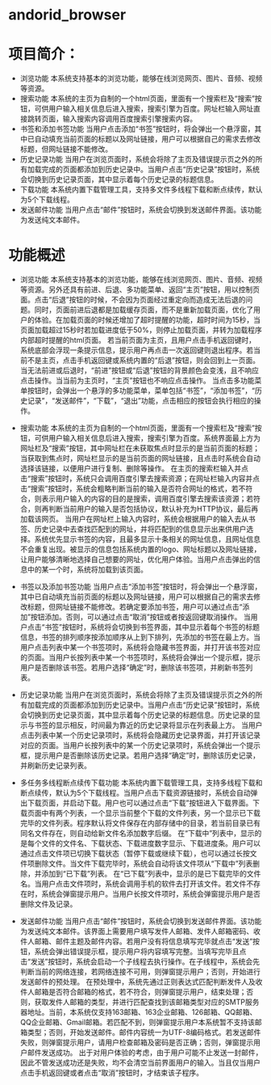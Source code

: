 # andorid_browser
# 项目简介：
* 浏览功能
	本系统支持基本的浏览功能，能够在线浏览网页、图片、音频、视频等资源。
* 搜索功能
	本系统的主页为自制的一个html页面，里面有一个搜索栏及“搜索”按钮，可供用户输入相关信息后进入搜索，搜索引擎为百度。网址栏输入网址直接跳转页面，输入搜索内容调用百度搜索引擎搜索内容。
* 书签和添加书签功能
    当用户点击添加“书签”按钮时，将会弹出一个悬浮窗，其中已自动填充当前页面的标题以及网址链接，用户可以根据自己的需求去修改标题，但网址链接不能修改。
* 历史记录功能
	当用户在浏览页面时，系统会将除了主页及错误提示页之外的所有加载完成的页面都添加到历史记录中。当用户点击“历史记录”按钮时，系统会切换到历史记录页面，其中显示着每个历史记录的标题信息。
* 下载功能
	本系统内置下载管理工具，支持多文件多线程下载和断点续传，默认为5个下载线程。
* 发送邮件功能
	当用户点击“邮件”按钮时，系统会切换到发送邮件界面。该功能为发送纯文本邮件。

# 功能概述
* 浏览功能
	本系统支持基本的浏览功能，能够在线浏览网页、图片、音频、视频等资源。另外还具有前进、后退、多功能菜单、返回“主页”按钮，用以控制页面。点击“后退”按钮的时候，不会因为页面经过重定向而造成无法后退的问题。同时，页面前进后退都是加载缓存页面，而不是重新加载页面，优化了用户的体验。在加载页面的时候还增加了超时提醒的功能，超时时间为15秒，当页面加载超过15秒时若加载进度低于50%，则停止加载页面，并转为加载程序内部超时提醒的html页面。
	若当前页面为主页，且用户点击手机返回键时，系统底部会浮现一条提示信息，提示用户再点击一次返回键则退出程序。若当前不是主页，点击手机返回键或系统内置的“后退”按钮，则会回到上一页面。当无法前进或后退时，“前进”按钮或“后退”按钮的背景颜色会变浅，且不响应点击操作。当当前为主页时，“主页”按钮也不响应点击操作。
	当点击多功能菜单按钮时，会弹出一个悬浮的多功能菜单，菜单包括“书签”，“添加书签”，“历史记录”，“发送邮件”，“下载”，“退出”功能，点击相应的按钮会执行相应的操作。

* 搜索功能
	本系统的主页为自制的一个html页面，里面有一个搜索栏及“搜索”按钮，可供用户输入相关信息后进入搜索，搜索引擎为百度。系统界面最上方为网址栏及“搜索”按钮，其中网址栏在未获取焦点时显示的是当前页面的标题；当获取到焦点时，网址栏显示的是当前页面的网址链接，且点击时系统会自动选择该链接，以便用户进行复制、删除等操作。
	在主页的搜索栏输入并点击“搜索”按钮时，系统只会调用百度引擎去搜索资源；在网址栏输入内容并点击“搜索”按钮时，系统会粗略判断当前的输入是否符合网址的格式，若不符合，则表示用户输入的内容的目的是搜索，调用百度引擎去搜索该资源；若符合，则再判断当前用户的输入是否包括协议，默认补充为HTTP协议，最后再加载该网页。
	当用户在网址栏上输入内容时，系统会根据用户的输入去从书签、历史记录中去查找匹配到的网址，并将匹配到的信息显示出来供用户选择。系统优先显示书签的内容，且最多显示十条相关的网址信息，且网址信息不会重复出现。被显示的信息包括系统内置的logo、网址标题以及网址链接，让用户能够清晰地选择自己想要的网址，优化用户体验。当用户点击弹出的信息中的某一个时，系统将加载到该页面。

* 书签以及添加书签功能
	当用户点击“添加书签”按钮时，将会弹出一个悬浮窗，其中已自动填充当前页面的标题以及网址链接，用户可以根据自己的需求去修改标题，但网址链接不能修改。若确定要添加书签，用户可以通过点击“添加”按钮添加。否则，可以通过点击“取消”按钮或者按返回键取消操作。
	当用户点击“书签”按钮时，系统将会切换到书签界面，其中显示着每个书签的标题信息，书签的排列顺序按添加顺序从上到下排列，先添加的书签在最上方。当用户点击列表中某一个书签项时，系统将会隐藏书签界面，并打开该书签对应的页面。当用户长按列表中某一个书签项时，系统将会弹出一个提示框，提示用户是否删除该书签。若用户选择“确定”时，删除该书签项，并刷新书签列表。
	
* 历史记录功能
	当用户在浏览页面时，系统会将除了主页及错误提示页之外的所有加载完成的页面都添加到历史记录中。当用户点击“历史记录”按钮时，系统会切换到历史记录页面，其中显示着每个历史记录的标题信息。历史记录的显示与书签的显示相反，时间最为靠近的历史记录将显示在列表最上方。
当用户点击列表中某一个历史记录项时，系统将会隐藏历史记录界面，并打开该记录对应的页面。当用户长按列表中的某一个历史记录项时，系统会弹出一个提示框，提示用户是否删除该历史记录。若用户选择“确定”时，删除该历史记录，并刷新历史记录列表。

* 多任务多线程断点续传下载功能
	本系统内置下载管理工具，支持多线程下载和断点续传，默认为5个下载线程。当用户点击下载资源链接时，系统会自动弹出下载页面，并启动下载。用户也可以通过点击“下载”按钮进入下载界面。下载页面中有两个列表，一个显示当前整个下载的文件列表，另一个显示已下载完毕的文件列表。程序默认将文件保存在内部存储中的目录，若当前目录已有同名文件存在，则自动给新文件名添加数字后缀。
	在“下载中”列表中，显示的是每个文件的文件名、下载状态、下载进度数字显示、下载进度条。用户可以通过点击文件项已切换下载状态（暂停下载或继续下载），也可以通过长按文件项删除文件。当文件下载完毕时，系统会自动将该文件项从“下载中”列表删除，并添加到“已下载”列表。
在“已下载”列表中，显示的是已下载完毕的文件名。当用户点击文件项时，系统会调用手机的软件去打开该文件。若文件不存在时，系统会弹窗提示用户。当用户长按文件项时，系统会弹窗提示用户是否删除文件及记录。

* 发送邮件功能
	当用户点击“邮件”按钮时，系统会切换到发送邮件界面。该功能为发送纯文本邮件。该界面上需要用户填写发件人邮箱、发件人邮箱密码、收件人邮箱、邮件主题及邮件内容。若用户没有将信息填写完毕就点击“发送”按钮，系统会弹出错误提示框，提示用户将内容填写完整。当填写完毕且点击“发送”按钮时，系统会启动一个子线程去执行操作。在子线程中，系统会先判断当前的网络连接，若网络连接不可用，则弹窗提示用户；否则，开始进行发送邮件的预处理。
	在预处理中，系统先通过正则表达式匹配判断发件人及收件人邮箱是否符合邮箱的格式，若不符合，则弹窗提示用户，结束处理；否则，获取发件人邮箱的类型，并进行匹配查找到该邮箱类型对应的SMTP服务器地址。当前，本系统仅支持163邮箱、163企业邮箱、126邮箱、QQ邮箱、QQ企业邮箱、Gmail邮箱。若匹配不到，则弹窗提示用户本系统暂不支持该邮箱类型；否则，开始发送邮件。邮件内容统一为UTF-8编码格式。若发送邮件失败，则弹窗提示用户，请用户检查邮箱及密码是否正确；否则，弹窗提示用户邮件发送成功。
	出于对用户体验的考虑，由于用户可能不止发送一封邮件，因此不管发送成功还是失败，均不会清空当前界面用户的输入。当且仅当用户点击手机返回键或者点击“取消”按钮时，才结束该子程序。
